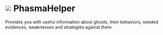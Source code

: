 # <img src="core\data\logo.ico" alt="logo" width="20"/> PhasmaHelper

Provides you with useful information about ghosts, their behaviors, 
needed evidences, weaknesses and strategies against them.
